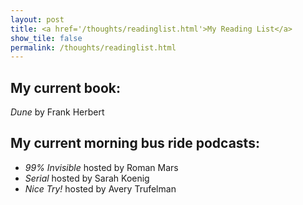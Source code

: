 ```yaml
---
layout: post
title: <a href='/thoughts/readinglist.html'>My Reading List</a>
show_tile: false
permalink: /thoughts/readinglist.html
---
```

<!-- markdownlint-disable-file MD026 -->

## My current book:

*Dune* by Frank Herbert

## My current morning bus ride podcasts:

- *99% Invisible* hosted by Roman Mars  
- *Serial* hosted by Sarah Koenig  
- *Nice Try!* hosted by Avery Trufelman  
